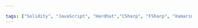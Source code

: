 ```yaml
---

tags: ["Solidity", "JavaScript", "Hardhat","CSharp", "FSharp", "Xamarin", "WinForms", "Azure", "AWS","MVP","GDE", "Speaking - in person", "Speaking - virtual","MC","Panels","Mentorship", "Blazor", "WinUI", "Platform Tools", "MCT", "Microsoft Certified Trainer", "Web", "Serverless", "Microservices", "Architecture", "Umbraco", "MeetUp Organiser", "React", "TypeScript", "AI", "Machine Learning","Beginner", "React Native", "Angular", "Pluralsight Author", "SDKs", "Security", "Identity", "Voice", "DevRel"]
---
```

